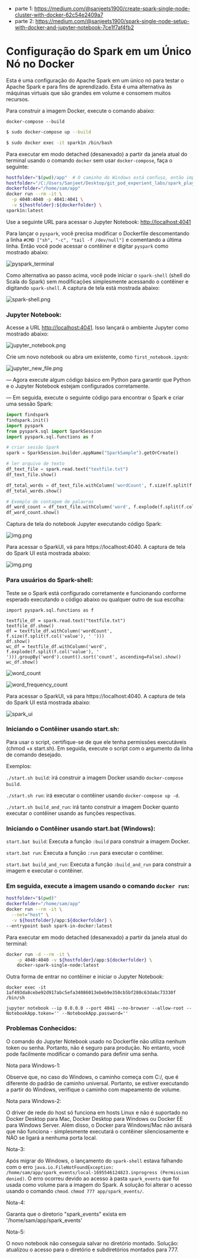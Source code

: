 - parte 1: https://medium.com/@sanjeets1900/create-spark-single-node-cluster-with-docker-62c54e2409a7
- parte 2: https://medium.com/@sanjeets1900/spark-single-node-setup-with-docker-and-jupyter-notebook-7ce1f7af4fb2

# Configuração do Spark em um Único Nó no Docker

Esta é uma configuração do Apache Spark em um único nó para testar o Apache Spark e para fins de aprendizado. Esta é uma alternativa às máquinas virtuais que são grandes em volume e consomem muitos recursos.

Para construir a imagem Docker, execute o comando abaixo:
```
docker-compose --build
```

```bash
$ sudo docker-compose up --build
```

```bash
$ sudo docker exec -it spark1n /bin/bash
```

Para executar em modo detached (desanexado) a partir da janela atual do terminal usando o comando `docker` sem usar `docker-compose`, faça o seguinte:
```bash
hostfolder="$(pwd)/app"  # O caminho do Windows está confuso, então imprima e confirme antes de prosseguir
hostfolder="/C:/Users/Sanjeet/Desktop/git_pod_experient_labs/spark_playground/spark-single-node/app"
dockerfolder="/home/sam/app"
docker run --rm -it \
  -p 4040:4040 -p 4041:4041 \
  -v ${hostfolder}:${dockerfolder} \
spark1n:latest
```

Use a seguinte URL para acessar o Jupyter Notebook: [http://localhost:4041](http://localhost:4041)

Para lançar o `pyspark`, você precisa modificar o Dockerfile descomentando a linha `#CMD ["sh", "-c", "tail -f /dev/null"]` e comentando a última linha. Então você pode acessar o contêiner e digitar `pyspark` como mostrado abaixo:

![pyspark_terminal](resources/terminal.png)

Como alternativa ao passo acima, você pode iniciar o `spark-shell` (shell do Scala do Spark) sem modificações simplesmente acessando o contêiner e digitando `spark-shell`. A captura de tela está mostrada abaixo:

![spark-shell.png](resources/spark-shell.png)

### Jupyter Notebook:

Acesse a URL [http://localhost:4041](http://localhost:4041). Isso lançará o ambiente Jupyter como mostrado abaixo:

![jupyter_notebook.png](resources/jupyter_notebook.png)

Crie um novo notebook ou abra um existente, como `first_notebook.ipynb`:

![jupyter_new_file.png](resources/jupyter_new_file.png)

— Agora execute algum código básico em Python para garantir que Python e o Jupyter Notebook estejam configurados corretamente.

— Em seguida, execute o seguinte código para encontrar o Spark e criar uma sessão Spark:

```python
import findspark
findspark.init()
import pyspark
from pyspark.sql import SparkSession
import pyspark.sql.functions as f

# criar sessão Spark
spark = SparkSession.builder.appName("SparkSample").getOrCreate()

# ler arquivo de texto
df_text_file = spark.read.text("textfile.txt")
df_text_file.show()

df_total_words = df_text_file.withColumn('wordCount', f.size(f.split(f.col('value'), ' ')))
df_total_words.show()

# Exemplo de contagem de palavras
df_word_count = df_text_file.withColumn('word', f.explode(f.split(f.col('value'), ' '))).groupBy('word').count().sort('count', ascending=False)
df_word_count.show()
```

Captura de tela do notebook Jupyter executando código Spark:

![img.png](resources/jupyter_code.png)

Para acessar o SparkUI, vá para https://localhost:4040. A captura de tela do Spark UI está mostrada abaixo:

![img.png](resources/img.png)

### Para usuários do Spark-shell:

Teste se o Spark está configurado corretamente e funcionando conforme esperado executando o código abaixo ou qualquer outro de sua escolha:

```
import pyspark.sql.functions as f

textfile_df = spark.read.text("textfile.txt")
textfile_df.show()
df = textfile_df.withColumn('wordCount', f.size(f.split(f.col('value'), ' ')))
df.show()
wc_df = textfile_df.withColumn('word', f.explode(f.split(f.col('value'), ' '))).groupBy('word').count().sort('count', ascending=False).show()
wc_df.show()
```

![word_count](resources/word_count.png)

![word_frequency_count](resources/word_frequency_count.png)

Para acessar o SparkUI, vá para https://localhost:4040. A captura de tela do Spark UI está mostrada abaixo:

![spark_ui](resources/spark_ui.png)

### Iniciando o Contêiner usando start.sh:

Para usar o script, certifique-se de que ele tenha permissões executáveis (chmod +x start.sh). Em seguida, execute o script com o argumento da linha de comando desejado.

Exemplos:

```./start.sh build```: irá construir a imagem Docker usando `docker-compose build`.

```./start.sh run```: irá executar o contêiner usando `docker-compose up -d`.

```./start.sh build_and_run```: irá tanto construir a imagem Docker quanto executar o contêiner usando as funções respectivas.

### Iniciando o Contêiner usando start.bat (Windows):

```start.bat build```: Executa a função `:build` para construir a imagem Docker.

```start.bat run```: Executa a função `:run` para executar o contêiner.

```start.bat build_and_run```: Executa a função `:build_and_run` para construir a imagem e executar o contêiner.

### Em seguida, execute a imagem usando o comando `docker run`:

```bash
hostfolder="$(pwd)"
dockerfolder="/home/sam/app"
docker run --rm -it \
  --net="host" \
  -v ${hostfolder}/app:${dockerfolder} \
--entrypoint bash spark-in-docker:latest
```

Para executar em modo detached (desanexado) a partir da janela atual do terminal:

```bash
docker run -d --rm -it \
    -p 4040:4040 -v ${hostfolder}/app:${dockerfolder} \ 
    docker-spark-single-node:latest
```

Outra forma de entrar no contêiner e iniciar o Jupyter Notebook:

```
docker exec -it 1af493da8cebe92d917abc5efa34086013ebeb9e350cb5bf280c63dabc73330f /bin/sh
```

```
jupyter notebook --ip 0.0.0.0 --port 4041 --no-browser --allow-root --NotebookApp.token='' --NotebookApp.password=''
```

### Problemas Conhecidos:

O comando do Jupyter Notebook usado no Dockerfile não utiliza nenhum token ou senha. Portanto, não é seguro para produção. No entanto, você pode facilmente modificar o comando para definir uma senha.

Nota para Windows-1:

Observe que, no caso do Windows, o caminho começa com C:/, que é diferente do padrão de caminho universal. Portanto, se estiver executando a partir do Windows, verifique o caminho com mapeamento de volume.

Nota para Windows-2:

O driver de rede do host só funciona em hosts Linux e não é suportado no Docker Desktop para Mac, Docker Desktop para Windows ou Docker EE para Windows Server. Além disso, o Docker para Windows/Mac não avisará que não funciona - simplesmente executará o contêiner silenciosamente e NÃO se ligará a nenhuma porta local.

Nota-3:

Após migrar do Windows, o lançamento do `spark-shell` estava falhando com o erro `java.io.FileNotFoundException: /home/sam/app/spark_events/local-1695546124823.inprogress (Permission denied)`. O erro ocorreu devido ao acesso à pasta `spark_events` que foi usada como volume para a imagem do Spark. A solução foi alterar o acesso usando o comando `chmod`. `chmod 777 app/spark_events/`.

Nota-4:

Garanta que o diretorio "spark_events" exista em '/home/sam/app/spark_events'

Nota-5:

O novo notebook não conseguia salvar no diretório montado. Solução: atualizou o acesso para o diretório e subdiretórios montados para 777.